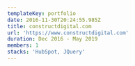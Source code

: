```yaml
---
templateKey: portfolio
date: 2016-11-30T20:24:55.985Z
title: constructdigital.com
url: 'https://www.constructdigital.com'
duration: Dec 2016 - May 2019
members: 1
stacks: 'HubSpot, JQuery'
---
```


